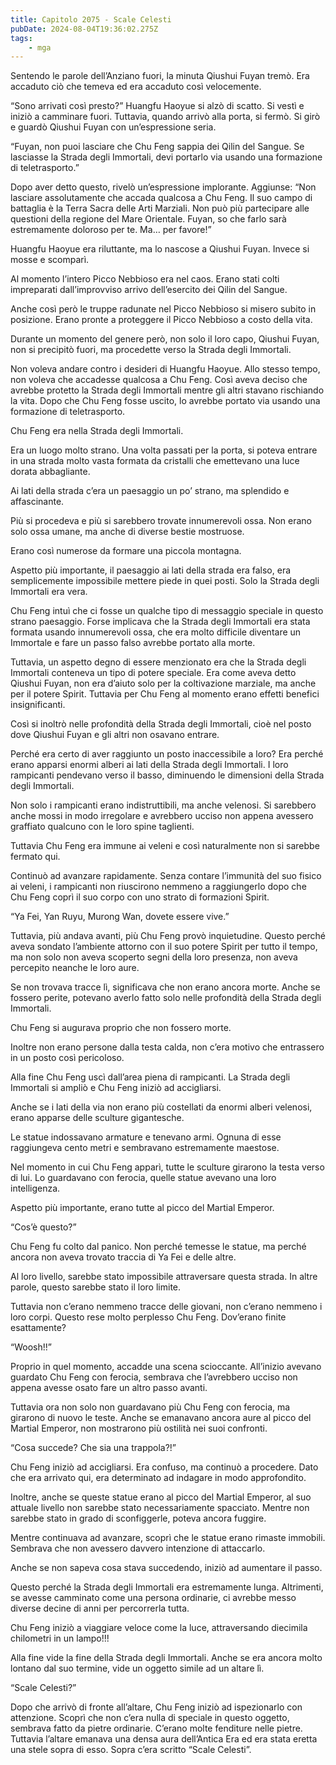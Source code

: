 ```yaml
---
title: Capitolo 2075 - Scale Celesti
pubDate: 2024-08-04T19:36:02.275Z
tags:
    - mga
---
```



Sentendo le parole dell’Anziano fuori, la minuta Qiushui Fuyan tremò. Era accaduto ciò che temeva ed era accaduto così velocemente.

“Sono arrivati così presto?” Huangfu Haoyue si alzò di scatto. Si vestì e iniziò a camminare fuori. Tuttavia, quando arrivò alla porta, si fermò. Si girò e guardò Qiushui Fuyan con un’espressione seria.

“Fuyan, non puoi lasciare che Chu Feng sappia dei Qilin del Sangue. Se lasciasse la Strada degli Immortali, devi portarlo via usando una formazione di teletrasporto.”

Dopo aver detto questo, rivelò un’espressione implorante. Aggiunse: “Non lasciare assolutamente che accada qualcosa a Chu Feng. Il suo campo di battaglia è la Terra Sacra delle Arti Marziali. Non può più partecipare alle questioni della regione del Mare Orientale. Fuyan, so che farlo sarà estremamente doloroso per te. Ma… per favore!”

Huangfu Haoyue era riluttante, ma lo nascose a Qiushui Fuyan. Invece si mosse e scomparì.

Al momento l’intero Picco Nebbioso era nel caos. Erano stati colti impreparati dall’improvviso arrivo dell’esercito dei Qilin del Sangue.

Anche così però le truppe radunate nel Picco Nebbioso si misero subito in posizione. Erano pronte a proteggere il Picco Nebbioso a costo della vita.

Durante un momento del genere però, non solo il loro capo, Qiushui Fuyan, non si precipitò fuori, ma procedette verso la Strada degli Immortali.

Non voleva andare contro i desideri di Huangfu Haoyue. Allo stesso tempo, non voleva che accadesse qualcosa a Chu Feng. Così aveva deciso che avrebbe protetto la Strada degli Immortali mentre gli altri stavano rischiando la vita. Dopo che Chu Feng fosse uscito, lo avrebbe portato via usando una formazione di teletrasporto.

Chu Feng era nella Strada degli Immortali.

Era un luogo molto strano. Una volta passati per la porta, si poteva entrare in una strada molto vasta formata da cristalli che emettevano una luce dorata abbagliante.

Ai lati della strada c’era un paesaggio un po’ strano, ma splendido e affascinante.

Più si procedeva e più si sarebbero trovate innumerevoli ossa. Non erano solo ossa umane, ma anche di diverse bestie mostruose.

Erano così numerose da formare una piccola montagna.

Aspetto più importante, il paesaggio ai lati della strada era falso, era semplicemente impossibile mettere piede in quei posti. Solo la Strada degli Immortali era vera.

Chu Feng intuì che ci fosse un qualche tipo di messaggio speciale in questo strano paesaggio. Forse implicava che la Strada degli Immortali era stata formata usando innumerevoli ossa, che era molto difficile diventare un Immortale e fare un passo falso avrebbe portato alla morte.

Tuttavia, un aspetto degno di essere menzionato era che la Strada degli Immortali conteneva un tipo di potere speciale. Era come aveva detto Qiushui Fuyan, non era d’aiuto solo per la coltivazione marziale, ma anche per il potere Spirit. Tuttavia per Chu Feng al momento erano effetti benefici insignificanti.

Così si inoltrò nelle profondità della Strada degli Immortali, cioè nel posto dove Qiushui Fuyan e gli altri non osavano entrare.

Perché era certo di aver raggiunto un posto inaccessibile a loro? Era perché erano apparsi enormi alberi ai lati della Strada degli Immortali. I loro rampicanti pendevano verso il basso, diminuendo le dimensioni della Strada degli Immortali.

Non solo i rampicanti erano indistruttibili, ma anche velenosi. Si sarebbero anche mossi in modo irregolare e avrebbero ucciso non appena avessero graffiato qualcuno con le loro spine taglienti.

Tuttavia Chu Feng era immune ai veleni e così naturalmente non si sarebbe fermato qui.

Continuò ad avanzare rapidamente. Senza contare l’immunità del suo fisico ai veleni, i rampicanti non riuscirono nemmeno a raggiungerlo dopo che Chu Feng coprì il suo corpo con uno strato di formazioni Spirit.

“Ya Fei, Yan Ruyu, Murong Wan, dovete essere vive.”

Tuttavia, più andava avanti, più Chu Feng provò inquietudine. Questo perché aveva sondato l’ambiente attorno con il suo potere Spirit per tutto il tempo, ma non solo non aveva scoperto segni della loro presenza, non aveva percepito neanche le loro aure.

Se non trovava tracce lì, significava che non erano ancora morte. Anche se fossero perite, potevano averlo fatto solo nelle profondità della Strada degli Immortali.

Chu Feng si augurava proprio che non fossero morte.

Inoltre non erano persone dalla testa calda, non c’era motivo che entrassero in un posto così pericoloso.

Alla fine Chu Feng uscì dall’area piena di rampicanti. La Strada degli Immortali si ampliò e Chu Feng iniziò ad accigliarsi.

Anche se i lati della via non erano più costellati da enormi alberi velenosi, erano apparse delle sculture gigantesche.

Le statue indossavano armature e tenevano armi. Ognuna di esse raggiungeva cento metri e sembravano estremamente maestose.

Nel momento in cui Chu Feng apparì, tutte le sculture girarono la testa verso di lui. Lo guardavano con ferocia, quelle statue avevano una loro intelligenza.

Aspetto più importante, erano tutte al picco del Martial Emperor.

“Cos’è questo?”

Chu Feng fu colto dal panico. Non perché temesse le statue, ma perché ancora non aveva trovato traccia di Ya Fei e delle altre.

Al loro livello, sarebbe stato impossibile attraversare questa strada. In altre parole, questo sarebbe stato il loro limite.

Tuttavia non c’erano nemmeno tracce delle giovani, non c’erano nemmeno i loro corpi. Questo rese molto perplesso Chu Feng. Dov’erano finite esattamente?

“Woosh!!”

Proprio in quel momento, accadde una scena scioccante. All’inizio avevano guardato Chu Feng con ferocia, sembrava che l’avrebbero ucciso non appena avesse osato fare un altro passo avanti.

Tuttavia ora non solo non guardavano più Chu Feng con ferocia, ma girarono di nuovo le teste. Anche se emanavano ancora aure al picco del Martial Emperor, non mostrarono più ostilità nei suoi confronti.

“Cosa succede? Che sia una trappola?!”

Chu Feng iniziò ad accigliarsi. Era confuso, ma continuò a procedere. Dato che era arrivato qui, era determinato ad indagare in modo approfondito.

Inoltre, anche se queste statue erano al picco del Martial Emperor, al suo attuale livello non sarebbe stato necessariamente spacciato. Mentre non sarebbe stato in grado di sconfiggerle, poteva ancora fuggire.

Mentre continuava ad avanzare, scoprì che le statue erano rimaste immobili. Sembrava che non avessero davvero intenzione di attaccarlo.

Anche se non sapeva cosa stava succedendo, iniziò ad aumentare il passo.

Questo perché la Strada degli Immortali era estremamente lunga. Altrimenti, se avesse camminato come una persona ordinarie, ci avrebbe messo diverse decine di anni per percorrerla tutta.

Chu Feng iniziò a viaggiare veloce come la luce, attraversando diecimila chilometri in un lampo!!!

Alla fine vide la fine della Strada degli Immortali. Anche se era ancora molto lontano dal suo termine, vide un oggetto simile ad un altare lì.

“Scale Celesti?”

Dopo che arrivò di fronte all’altare, Chu Feng iniziò ad ispezionarlo con attenzione. Scoprì che non c’era nulla di speciale in questo oggetto, sembrava fatto da pietre ordinarie. C’erano molte fenditure nelle pietre. Tuttavia l’altare emanava una densa aura dell’Antica Era ed era stata eretta una stele sopra di esso. Sopra c’era scritto “Scale Celesti”.



